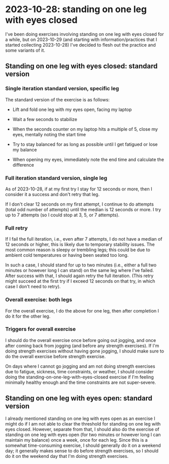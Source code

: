 # 2023-10-28: standing on one leg with eyes closed

I've been doing exercises involving standing on one leg with eyes
closed for a while, but on 2023-10-29 (and starting with
information/practices that I started collecting 2023-10-28) I've
decided to flesh out the practice and some variants of it.

## Standing on one leg with eyes closed: standard version

### Single iteration standard version, specific leg

The standard version of the exercise is as follows:

* Lift and fold one leg with my eyes open, facing my laptop

* Wait a few seconds to stabilize

* When the seconds counter on my laptop hits a multiple of 5, close my
  eyes, mentally noting the start time

* Try to stay balanced for as long as possible until I get fatigued or
  lose my balance

* When opening my eyes, immediately note the end time and calculate
  the difference

### Full iteration standard version, single leg

As of 2023-10-28, if at my first try I stay for 12 seconds or more,
then I consider it a success and don't retry that leg.

If I don't clear 12 seconds on my first attempt, I continue to do
attempts (total odd number of attempts) until the median is 12 seconds
or more. I try up to 7 attempts (so I could stop at 3, 5, or 7 attempts).

### Full retry

If I fail the full iteration, i.e., even after 7 attempts, I do not
have a median of 12 seconds or higher, this is likely due to temporary
stability issues. The most common reason is sleepy or trembling legs;
this could be due to ambient cold temperatures or having been seated
too long.

In such a case, I should stand for up to two minutes (i.e., either a
full two minutes or however long I can stand) on the same leg where
I've failed. After success with that, I should again retry the full
iteration. (This retry might succeed at the first try if I exceed 12
seconds on that try, in which case I don't need to retry).

### Overall exercise: both legs

For the overall exercise, I do the above for one leg, then after
completion I do it for the other leg.

### Triggers for overall exercise

I should do the overall exercise once before going out jogging, and
once after coming back from jogging (and before any strength
exercises). If I'm doing strength exercises without having gone
jogging, I should make sure to do the overall exercise before strength
exercise.

On days where I cannot go jogging and am not doing strength exercises
due to fatigue, sickness, time constraints, or weather, I should
consider doing the standing-on-one-leg-with-eyes-closed exercise if
I'm feeling minimally healthy enough and the time constraints are not
super-severe.

## Standing on one leg with eyes open: standard version

I already mentioned standing on one leg with eyes open as an exercise
I might do if I am not able to clear the threshold for standing on one
leg with eyes closed. However, separate from that, I should also do
the exercise of standing on one leg with eyes open (for two minutes or
however long I can maintain my balance) once a week, once for each
leg. Since this is a somewhat time-consuming exercise, I should
generally do it on a weekend day; it generally makes sense to do
before strength exercises, so I should do it on the weekend day that
I'm doing strength exercises.
